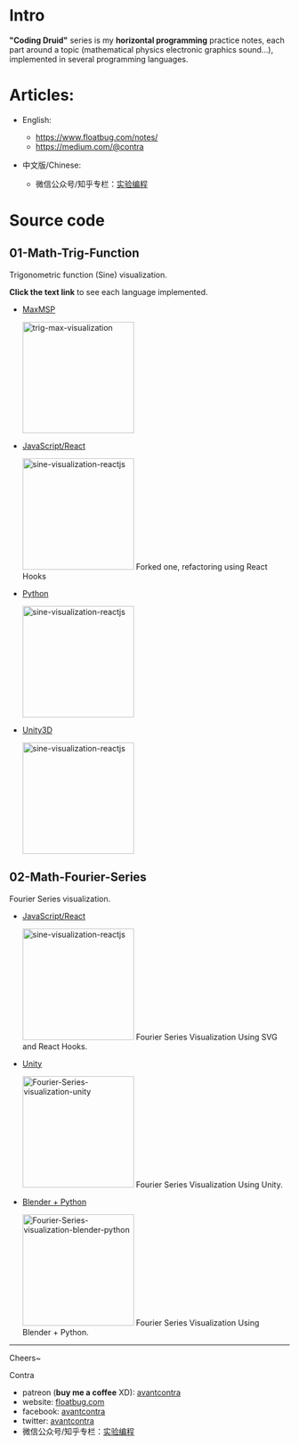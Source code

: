 # Intro
**"Coding Druid"** series is my **horizontal programming** practice notes, each part around a topic (mathematical physics electronic graphics sound...), implemented in several programming languages.

# Articles:

- English:
    - https://www.floatbug.com/notes/
    - https://medium.com/@contra

- 中文版/Chinese:
    - 微信公众号/知乎专栏：[实验编程](https://zhuanlan.zhihu.com/floatlab)

# Source code

## 01-Math-Trig-Function
Trigonometric function (Sine) visualization. 

**Click the text link** to see each language implemented.

- [MaxMSP](https://github.com/avantcontra/coding-druid/tree/master/01-Math-Trig-Function/maxmsp)

    <img src="http://floatcc.intplusplus.org/trig-max-visualization.gif" alt="trig-max-visualization" width="200">

- [JavaScript/React](https://github.com/avantcontra/coding-druid/tree/master/01-Math-Trig-Function/sine-js-react)

    <img src="http://floatcc.intplusplus.org/sine-visualization-reactjs.gif" alt="sine-visualization-reactjs" width="200">
     Forked one, refactoring using React Hooks

- [Python](https://github.com/avantcontra/coding-druid/tree/master/01-Math-Trig-Function/sine-python)

    <img src="http://floatcc.intplusplus.org/sine-py-effect-0.gif" alt="sine-visualization-reactjs" width="200">

- [Unity3D](https://github.com/avantcontra/coding-druid/tree/master/01-Math-Trig-Function/sine-unity)

    <img src="http://floatcc.intplusplus.org/sine-unity-optimize.gif" alt="sine-visualization-reactjs" width="200">
    
## 02-Math-Fourier-Series
Fourier Series visualization.
- [JavaScript/React](https://github.com/avantcontra/coding-druid/tree/master/02-Math-Fourier-Series/fourier-series-js-react)

    <img src="http://floatcc.intplusplus.org/fs-js-5.gif" alt="sine-visualization-reactjs" width="200">
    Fourier Series Visualization Using SVG and React Hooks.
    
- [Unity](https://github.com/avantcontra/coding-druid/tree/master/02-Math-Fourier-Series/fourier-series-unity)

    <img src="http://floatcc.intplusplus.org/fs-unity-4-short-2m.gif" alt="Fourier-Series-visualization-unity" width="200">
    Fourier Series Visualization Using Unity.
    
- [Blender + Python](https://github.com/avantcontra/coding-druid/tree/master/02-Math-Fourier-Series/fourier-series-python-blender)
 
    <img src="http://floatcc.intplusplus.org/fs-blender-short.gif" alt="Fourier-Series-visualization-blender-python" width="200">
    Fourier Series Visualization Using Blender + Python.
  
----


Cheers~

Contra

- patreon (**buy me a coffee** XD): [avantcontra](https://www.patreon.com/avantcontra)
- website: [floatbug.com](https://www.floatbug.com)
- facebook: [avantcontra](https://facebook.com/avantcontra)
- twitter: [avantcontra](https://twitter.com/avantcontra)
- 微信公众号/知乎专栏：[实验编程](https://zhuanlan.zhihu.com/floatlab)


